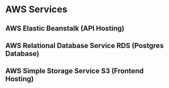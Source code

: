 # AWS Services
## AWS Elastic Beanstalk (API Hosting)
## AWS Relational Database Service RDS (Postgres Database)
## AWS Simple Storage Service S3 (Frontend Hosting)